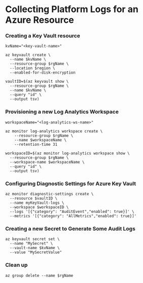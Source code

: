 # Collecting Platform Logs for an Azure Resource


### Creating a Key Vault resource
```
kvName="<key-vault-name>"

az keyvault create \
  --name $kvName \
  --resource-group $rgName \
  --location $region \
  --enabled-for-disk-encryption

vaultID=$(az keyvault show \
  --resource-group $rgName \
  --name $kvName \
  --query "id" \
  --output tsv)
```

### Provisioning a new Log Analytics Workspace
```
workspaceName="<log-analytics-ws-name>"

az monitor log-analytics workspace create \
    --resource-group $rgName \
    --name $workspaceName \
    --retention-time 31

workspaceID=$(az monitor log-analytics workspace show \
  --resource-group $rgName \
  --workspace-name $workspaceName \
  --query "id" \
  --output tsv)
```

### Configuring Diagnostic Settings for Azure Key Vault
```
az monitor diagnostic-settings create \
  --resource $vaultID \
  --name myKeyVault-logs \
  --workspace $workspaceID \
  --logs '[{"category": "AuditEvent","enabled": true}]' \
  --metrics '[{"category": "AllMetrics","enabled": true}]'
```

### Creating a new Secret to Generate Some Audit Logs
```
az keyvault secret set \
  --name "MySecret" \
  --vault-name $kvName \
  --value "MySecretValue"
```

### Clean up
```
az group delete --name $rgName
```